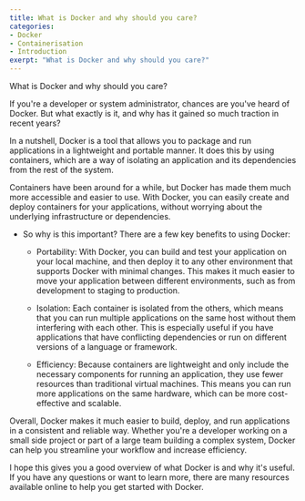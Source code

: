 ```yaml
---
title: What is Docker and why should you care?
categories:
- Docker
- Containerisation
- Introduction
exerpt: "What is Docker and why should you care?"
---
```


What is Docker and why should you care?

If you're a developer or system administrator, chances are you've heard of Docker. But what exactly is it, and why has it gained so much traction in recent years?

In a nutshell, Docker is a tool that allows you to package and run applications in a lightweight and portable manner. It does this by using containers, which are a way of isolating an application and its dependencies from the rest of the system.

Containers have been around for a while, but Docker has made them much more accessible and easier to use. With Docker, you can easily create and deploy containers for your applications, without worrying about the underlying infrastructure or dependencies.

- So why is this important? There are a few key benefits to using Docker:
    - Portability: With Docker, you can build and test your application on your local machine, and then deploy it to any other environment that supports Docker with minimal changes. This makes it much easier to move your application between different environments, such as from development to staging to production.

    - Isolation: Each container is isolated from the others, which means that you can run multiple applications on the same host without them interfering with each other. This is especially useful if you have applications that have conflicting dependencies or run on different versions of a language or framework.

    - Efficiency: Because containers are lightweight and only include the necessary components for running an application, they use fewer resources than traditional virtual machines. This means you can run more applications on the same hardware, which can be more cost-effective and scalable.

Overall, Docker makes it much easier to build, deploy, and run applications in a consistent and reliable way. Whether you're a developer working on a small side project or part of a large team building a complex system, Docker can help you streamline your workflow and increase efficiency.

I hope this gives you a good overview of what Docker is and why it's useful. If you have any questions or want to learn more, there are many resources available online to help you get started with Docker.